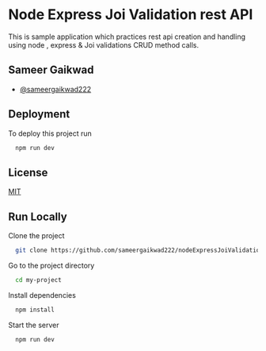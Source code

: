 
# Node Express Joi Validation rest API

This is sample application which practices rest api creation and handling using node , express & Joi validations
CRUD method calls.

## Sameer Gaikwad

- [@sameergaikwad222](https://github.com/sameergaikwad222)


## Deployment

To deploy this project run

```bash
  npm run dev
```


## License

[MIT](https://choosealicense.com/licenses/mit/)


## Run Locally

Clone the project

```bash
  git clone https://github.com/sameergaikwad222/nodeExpressJoiValidation.git
```

Go to the project directory

```bash
  cd my-project
```

Install dependencies

```bash
  npm install
```

Start the server

```bash
  npm run dev
```

